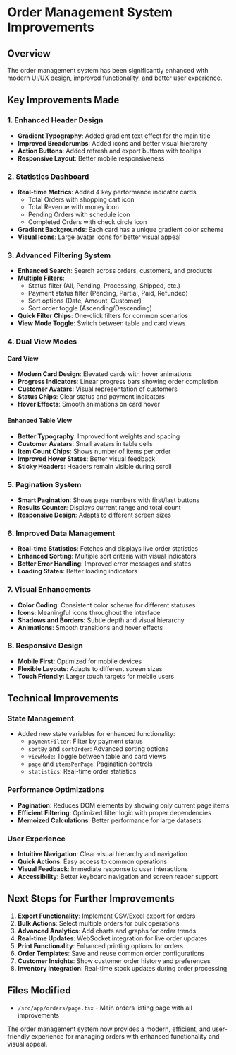 # Order Management System Improvements

## Overview
The order management system has been significantly enhanced with modern UI/UX design, improved functionality, and better user experience.

## Key Improvements Made

### 1. Enhanced Header Design
- **Gradient Typography**: Added gradient text effect for the main title
- **Improved Breadcrumbs**: Added icons and better visual hierarchy
- **Action Buttons**: Added refresh and export buttons with tooltips
- **Responsive Layout**: Better mobile responsiveness

### 2. Statistics Dashboard
- **Real-time Metrics**: Added 4 key performance indicator cards
  - Total Orders with shopping cart icon
  - Total Revenue with money icon
  - Pending Orders with schedule icon
  - Completed Orders with check circle icon
- **Gradient Backgrounds**: Each card has a unique gradient color scheme
- **Visual Icons**: Large avatar icons for better visual appeal

### 3. Advanced Filtering System
- **Enhanced Search**: Search across orders, customers, and products
- **Multiple Filters**: 
  - Status filter (All, Pending, Processing, Shipped, etc.)
  - Payment status filter (Pending, Partial, Paid, Refunded)
  - Sort options (Date, Amount, Customer)
  - Sort order toggle (Ascending/Descending)
- **Quick Filter Chips**: One-click filters for common scenarios
- **View Mode Toggle**: Switch between table and card views

### 4. Dual View Modes

#### Card View
- **Modern Card Design**: Elevated cards with hover animations
- **Progress Indicators**: Linear progress bars showing order completion
- **Customer Avatars**: Visual representation of customers
- **Status Chips**: Clear status and payment indicators
- **Hover Effects**: Smooth animations on card hover

#### Enhanced Table View
- **Better Typography**: Improved font weights and spacing
- **Customer Avatars**: Small avatars in table cells
- **Item Count Chips**: Shows number of items per order
- **Improved Hover States**: Better visual feedback
- **Sticky Headers**: Headers remain visible during scroll

### 5. Pagination System
- **Smart Pagination**: Shows page numbers with first/last buttons
- **Results Counter**: Displays current range and total count
- **Responsive Design**: Adapts to different screen sizes

### 6. Improved Data Management
- **Real-time Statistics**: Fetches and displays live order statistics
- **Enhanced Sorting**: Multiple sort criteria with visual indicators
- **Better Error Handling**: Improved error messages and states
- **Loading States**: Better loading indicators

### 7. Visual Enhancements
- **Color Coding**: Consistent color scheme for different statuses
- **Icons**: Meaningful icons throughout the interface
- **Shadows and Borders**: Subtle depth and visual hierarchy
- **Animations**: Smooth transitions and hover effects

### 8. Responsive Design
- **Mobile First**: Optimized for mobile devices
- **Flexible Layouts**: Adapts to different screen sizes
- **Touch Friendly**: Larger touch targets for mobile users

## Technical Improvements

### State Management
- Added new state variables for enhanced functionality:
  - `paymentFilter`: Filter by payment status
  - `sortBy` and `sortOrder`: Advanced sorting options
  - `viewMode`: Toggle between table and card views
  - `page` and `itemsPerPage`: Pagination controls
  - `statistics`: Real-time order statistics

### Performance Optimizations
- **Pagination**: Reduces DOM elements by showing only current page items
- **Efficient Filtering**: Optimized filter logic with proper dependencies
- **Memoized Calculations**: Better performance for large datasets

### User Experience
- **Intuitive Navigation**: Clear visual hierarchy and navigation
- **Quick Actions**: Easy access to common operations
- **Visual Feedback**: Immediate response to user interactions
- **Accessibility**: Better keyboard navigation and screen reader support

## Next Steps for Further Improvements

1. **Export Functionality**: Implement CSV/Excel export for orders
2. **Bulk Actions**: Select multiple orders for bulk operations
3. **Advanced Analytics**: Add charts and graphs for order trends
4. **Real-time Updates**: WebSocket integration for live order updates
5. **Print Functionality**: Enhanced printing options for orders
6. **Order Templates**: Save and reuse common order configurations
7. **Customer Insights**: Show customer order history and preferences
8. **Inventory Integration**: Real-time stock updates during order processing

## Files Modified
- `/src/app/orders/page.tsx` - Main orders listing page with all improvements

The order management system now provides a modern, efficient, and user-friendly experience for managing orders with enhanced functionality and visual appeal.